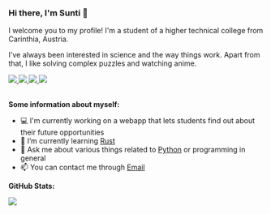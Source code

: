 ### Hi there, I'm Sunti 👋

I welcome you to my profile! I'm a student of a higher technical college from Carinthia, Austria.

I've always been interested in science and the way things work. Apart from that, I like solving complex puzzles and watching anime.

<a href="https://github.com/sunti27">
  <img src="https://badges.pufler.dev/visits/sunti27/sunti27?style=flat-square&color=black&logo=github">
</a>
<a href="https://github.com/sunti27">
  <img src="https://badges.pufler.dev/years/sunti27?style=flat-square&color=black&logo=github">
</a>
<a href="https://github.com/sunti27?tab=repositories">
  <img src="https://badges.pufler.dev/repos/sunti27?style=flat-square&color=black&logo=github">
</a>
<a href="https://badges.pufler.dev">
  <img src="https://badges.pufler.dev/commits/monthly/sunti27?style=flat-square&color=black&logo=github">
</a>
<br/><br/>

**Some information about myself:**

- 💻 I'm currently working on a webapp that lets students find out about their future opportunities
- 🌱 I’m currently learning [Rust](https://www.rust-lang.org/)
- 💬 Ask me about various things related to [Python](https://www.python.org/) or programming in general
- 📫 You can contact me through [Email](mailto:luca.suntinger@edu.htl-villach.at)

**GitHub Stats:**

<img src="https://github-readme-stats.vercel.app/api?username=sunti27&show_icons=true&theme=tokyonight">
